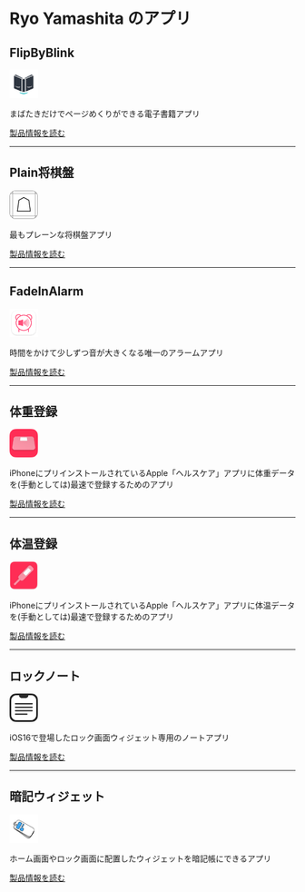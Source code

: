 Ryo Yamashita のアプリ
======================

FlipByBlink
---------------
<img src="FlipByBlink/icon.png" width="50">

まばたきだけでページめくりができる電子書籍アプリ

[製品情報を読む](FlipByBlink)

* * *

Plain将棋盤
---------------
<img src="Plain将棋盤/icon.png" width="50">

最もプレーンな将棋盤アプリ

[製品情報を読む](Plain将棋盤)

* * *

FadeInAlarm
--------------
<img src="FadeInAlarm/icon.png" width="50">

時間をかけて少しずつ音が大きくなる唯一のアラームアプリ

[製品情報を読む](FadeInAlarm)

* * *

体重登録
---------
<img src="TapWeight/icon.png" width="50">

iPhoneにプリインストールされているApple「ヘルスケア」アプリに体重データを(手動としては)最速で登録するためのアプリ

[製品情報を読む](TapWeight)

* * *

体温登録
---------
<img src="TapTemperature/icon.png" width="50">

iPhoneにプリインストールされているApple「ヘルスケア」アプリに体温データを(手動としては)最速で登録するためのアプリ

[製品情報を読む](TapTemperature)

* * *

ロックノート
---------------
<img src="LockInNote/icon.png" width="50">

iOS16で登場したロック画面ウィジェット専用のノートアプリ

[製品情報を読む](LockInNote)

* * *

暗記ウィジェット
--------------
<img src="MemorizeWidget/icon.png" width="50">

ホーム画面やロック画面に配置したウィジェットを暗記帳にできるアプリ

[製品情報を読む](MemorizeWidget)
